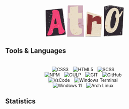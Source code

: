 <!-- <div id="header" align="center">
  <img src="github-user-contribution.svg"/>
</div> -->

<div align="center">
<img src="img/a-img.png" width="64" height="90" alt="A" />
<img src="img/t-img.png" width="54" height="100" alt="T" />
<img src="img/r-img.png" width="54" height="80" alt="R" />
<img src="img/o-img.png" width="64" height="100" alt="O" />
</div>
<!-- <img src="img/c-img.png" width="60" height="90" alt="C" />
<img src="img/i-img.png" width="50" height="110" alt="I" />
<img src="img/t-img.png" width="54" height="100" alt="T" />
<img src="img/y-img.png" width="64" height="100" alt="Y" /> -->

<!-- <div align="center">
    <h1>Ruslan Belousov (@atrocityz)</h1>
    <img src="https://readme-typing-svg.herokuapp.com?color=%2336BCF7&width=500&lines=I+am+studying+to+be+a+frontend+developer"/>
    <h3></h3>
</div> -->

## Tools & Languages

<div align="center" style="padding-top:20px">
<img alt="CSS3" src="https://img.shields.io/badge/css3-%231572B6.svg?style=for-the-badge&logo=css3&logoColor=white" style="padding-right:10px;" />
<img alt="HTML5" src="https://img.shields.io/badge/html5-%23E34F26.svg?style=for-the-badge&logo=html5&logoColor=white" style="padding-right:10px;" />
<img alt="SCSS" src="https://img.shields.io/badge/SCSS-hotpink.svg?style=for-the-badge&logo=SASS&logoColor=white" style="padding-right:10px;" />
</div>

<div align="center">
<img alt="NPM" src="https://img.shields.io/badge/NPM-%23CB3837.svg?style=for-the-badge&logo=npm&logoColor=white)" style="padding-right:10px;" />
<img alt="GULP" src="https://img.shields.io/badge/GULP-%23CF4647.svg?style=for-the-badge&logo=gulp&logoColor=white" style="padding-right:10px;" />
<img alt="GIT" src="https://img.shields.io/badge/git-%23F05033.svg?style=for-the-badge&logo=git&logoColor=white" style="padding-right:10px;" />
<img alt="GitHub" src="https://img.shields.io/badge/github-%23121011.svg?style=for-the-badge&logo=github&logoColor=white" style="padding-right:10px;" />
</div>

<div align="center">
<img alt="VsCode" src="https://img.shields.io/badge/Visual%20Studio%20Code-0078d7.svg?style=for-the-badge&logo=visual-studio-code&logoColor=white" style="padding-right:10px;" />
<img alt="Windows Terminal" src="https://img.shields.io/badge/Windows%20Terminal-%234D4D4D.svg?style=for-the-badge&logo=windows-terminal&logoColor=white" style="padding-right:10px;" />
</div>

<div align="center">
<img alt="Windows 11" src="https://img.shields.io/badge/Windows%2011-%230079d5.svg?style=for-the-badge&logo=Windows%2011&logoColor=white" style="padding-right:10px;" />
<img alt="Arch Linux" src="https://img.shields.io/badge/Arch%20Linux-1793D1?logo=arch-linux&logoColor=fff&style=for-the-badge" style="padding-right:10px;" />
</div>

## Statistics

<div align="center">
  <img src="https://github-profile-summary-cards.vercel.app/api/cards/profile-details?username=atrocityz&theme=github_dark" alt=""/>  
</div>

<div align="center">
  <img src="https://github-profile-summary-cards.vercel.app/api/cards/most-commit-language?username=atrocityz&theme=github_dark" alt=""/>  
  <img src="https://github-profile-summary-cards.vercel.app/api/cards/stats?username=atrocityz&theme=github_dark" alt=""/>
</div>

<div align='center' style="padding-top:10px">
</div>

<div align='center' style="padding-top:10px">
</div>
